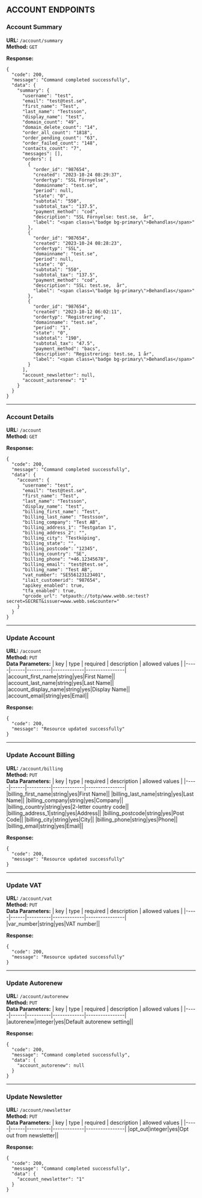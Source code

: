 ## ACCOUNT ENDPOINTS

### Account Summary
**URL:** `/account/summary`  
**Method:** `GET`

**Response:**
```
{
  "code": 200,
  "message": "Command completed successfully",
  "data": {
    "summary": {
      "username": "test",
      "email": "test@test.se",
      "first_name": "Test",
      "last_name": "Testsson",
      "display_name": "test",
      "domain_count": "49",
      "domain_delete_count": "14",
      "order_all_count": "1818",
      "order_pending_count": "63",
      "order_failed_count": "148",
      "contacts_count": "7",
      "messages": [],
      "orders": [
        {
          "order_id": "987654",
          "created": "2023-10-24 08:29:37",
          "ordertyp": "SSL Förnyelse",
          "domainname": "test.se",
          "period": null,
          "state": "0",
          "subtotal": "550",
          "subtotal_tax": "137.5",
          "payment_method": "cod",
          "description": "SSL Förnyelse: test.se,  år",
          "label": "<span class=\"badge bg-primary\">Behandlas</span>"
        },
        {
          "order_id": "987654",
          "created": "2023-10-24 08:28:23",
          "ordertyp": "SSL",
          "domainname": "test.se",
          "period": null,
          "state": "0",
          "subtotal": "550",
          "subtotal_tax": "137.5",
          "payment_method": "cod",
          "description": "SSL: test.se,  år",
          "label": "<span class=\"badge bg-primary\">Behandlas</span>"
        },
        {
          "order_id": "987654",
          "created": "2023-10-12 06:02:11",
          "ordertyp": "Registrering",
          "domainname": "test.se",
          "period": "1",
          "state": "0",
          "subtotal": "190",
          "subtotal_tax": "47.5",
          "payment_method": "bacs",
          "description": "Registrering: test.se, 1 år",
          "label": "<span class=\"badge bg-primary\">Behandlas</span>"
        }
      ],
      "account_newsletter": null,
      "account_autorenew": "1"
    }
  }
}
```

---

### Account Details
**URL:** `/account`  
**Method:** `GET`


**Response:**
```
{
  "code": 200,
  "message": "Command completed successfully",
  "data": {
    "account": {
      "username": "test",
      "email": "test@test.se",
      "first_name": "Test",
      "last_name": "Testsson",
      "display_name": "test",
      "billing_first_name": "Test",
      "billing_last_name": "Testsson",
      "billing_company": "Test AB",
      "billing_address_1": "Testgatan 1",
      "billing_address_2": "",
      "billing_city": "Testköping",
      "billing_state": "",
      "billing_postcode": "12345",
      "billing_country": "SE",
      "billing_phone": "+46.12345678",
      "billing_email": "test@test.se",
      "billing_name": "Test AB",
      "vat_number": "SE556123123401",
      "ilait_customerid": "987654",
      "apikey_enabled": true,
      "tfa_enabled": true,
      "qrcode_url": "otpauth://totp/www.webb.se:test?secret=SECRET&issuer=www.webb.se&counter="
    }
  }
}
```

---

### Update Account
**URL:** `/account`  
**Method:** `PUT`  
**Data Parameters:**
| key | type | required | description | allowed values |
|-----|------|----------|-------------|----------------|
|account_first_name|string|yes|First Name||
|account_last_name|string|yes|Last Name||
|account_display_name|string|yes|Display Name||
|account_email|string|yes|Email||

**Response:**
```
{
  "code": 200,
  "message": "Resource updated successfully"
}
```

---

### Update Account Billing
**URL:** `/account/billing`  
**Method:** `PUT`  
**Data Parameters:**
| key | type | required | description | allowed values |
|-----|------|----------|-------------|----------------|
|billing_first_name|string|yes|First Name||
|billing_last_name|string|yes|Last Name||
|billing_company|string|yes|Company||
|billing_country|string|yes|2-letter country code||
|billing_address_1|string|yes|Address||
|billing_postcode|string|yes|Post Code||
|billing_city|string|yes|City||
|billing_phone|string|yes|Phone||
|billing_email|string|yes|Email||

**Response:**
```
{
  "code": 200,
  "message": "Resource updated successfully"
}
```

---

### Update VAT
**URL:** `/account/vat`  
**Method:** `PUT`  
**Data Parameters:**
| key | type | required | description | allowed values |
|-----|------|----------|-------------|----------------|
|var_number|string|yes|VAT number||

**Response:**
```
{
  "code": 200,
  "message": "Resource updated successfully"
}
```

---

### Update Autorenew
**URL:** `/account/autorenew`  
**Method:** `PUT`  
**Data Parameters:**
| key | type | required | description | allowed values |
|-----|------|----------|-------------|----------------|
|autorenew|integer|yes|Default autorenew setting||

**Response:**
```
{
  "code": 200,
  "message": "Command completed successfully",
  "data": {
    "account_autorenew": null
  }
}
```

---

### Update Newsletter
**URL:** `/account/newsletter`  
**Method:** `PUT`  
**Data Parameters:**
| key | type | required | description | allowed values |
|-----|------|----------|-------------|----------------|
|opt_out|integer|yes|Opt out from newsletter||

**Response:**
```
{
  "code": 200,
  "message": "Command completed successfully",
  "data": {
    "account_newsletter": "1"
  }
}
```

